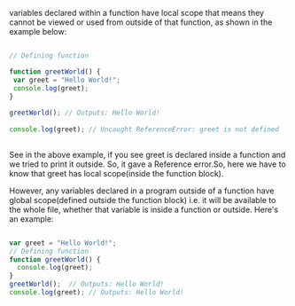 variables declared within a function have local scope that means they cannot be viewed or used from outside of that function, as shown in the example below:

```javascript

// Defining function

function greetWorld() {
 var greet = "Hello World!";
 console.log(greet);
}
 
greetWorld(); // Outputs: Hello World!
 
console.log(greet); // Uncaught ReferenceError: greet is not defined
 

```

See in the above example, if you see greet is declared inside a function and we tried to print it outside. So, it gave a Reference error.So, here we have to know that greet has local scope(inside the function block). 
 
However, any variables declared in a program outside of a function have global scope(defined outside the function block) i.e. it will be available to the whole file, whether that variable is inside a function or outside. Here's an example:

```javascript

var greet = "Hello World!";
// Defining function
function greetWorld() {
  console.log(greet);
}
greetWorld();  // Outputs: Hello World!
console.log(greet); // Outputs: Hello World!

```